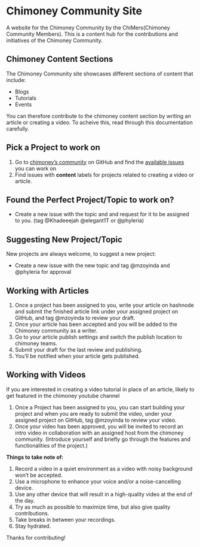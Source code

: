 
# Chimoney Community Site
A website for the Chimoney Community by the ChiMers(Chimoney Community Members). This is a content hub for the contributions and initiatives of the Chimoney
Community.


## Chimoney Content Sections
The Chimoney Community site showcases different sections of content that include:

* Blogs
* Tutorials
* Events

You can therefore contribute to the chimoney content section by writing an article or creating a video. 
To acheive this, read through this documentation carefully.


## Pick a Project to work on
1. Go to [chimoney’s community](https://github.com/Chimoney/Community-Website/issues) on GitHub and find the [available issues](https://github.com/Chimoney/Community-Website/issues) you can work on
2. Find issues with  **content** labels for projects related to creating a video or article.

## Found the Perfect Project/Topic to work on?
- Create a new issue with the topic and and request for it to be assigned to you. (tag @Khadeeejah @elegant1T or @phyleria)

## Suggesting New Project/Topic
New projects are always welcome, to suggest a new project:
- Create a new issue with the new topic and tag @mzoyinda and @phyleria for approval

## Working with Articles
1. Once a project has been assigned to you, write your article on hashnode and submit the finished article link under your assigned project on GitHub, and tag @mzoyinda to review your draft.
2. Once your article has been accepted and you will be added to the Chimoney community as a writer.
3. Go to your article publish settings and switch the publish location to chimoney teams.
4. Submit your draft for the last review and publishing.
5. You’ll be notified when your article gets published.


## Working with Videos
If you are interested in creating a video tutorial in place of an article, likely to get featured in the chimoney youtube channel

1. Once a Project has been assigned to you, you can start building your project and when you are ready to submit the video, under your assigned project on GitHub, tag @mzoyinda to review your video.
2. Once your video has been approved, you will be invited to record an intro video in collaboration with an assigned host from the chimoney community. (Introduce yourself and briefly go through the features and functionalities of the project.)

**Things to take note of:**
1. Record a video in a quiet environment as a video with noisy background won’t be accepted.
2. Use a microphone to enhance your voice and/or a noise-cancelling device.
3. Use any other device that will result in a high-quality video at the end of the day. 
4. Try as much as possible to maximize time, but also give quality contributions.
5. Take breaks in between your recordings.
6. Stay hydrated. 


Thanks for contributing!
